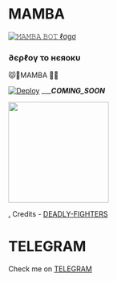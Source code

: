 # MAMBA


[![𝙼𝙰𝙼𝙱𝙰 𝙱𝙾𝚃 ℓσgσ](https://telegra.ph/file/76e47f1f4cf7a5b0e5d1a.jpg)](https://t.me/MAMBA_SUPPORT_GROUP)
<h3> ∂єρℓογ το нєяοκυ </h3>😾🐜MAMBA 🐧🐯

[![Deploy](https://www.herokucdn.com/deploy/button.svg)](https://heroku.com/deploy?template=https://github.com/SUKHPAL443/MAMBA)
__________COMING_SOON_______
<p><a href=https://github.com/SUKHPAL443/MAFIA> <img src="https://img.shields.io/badge/Deploy%20To%20Railway-blueviolet?style=for-the-badge&logo=railway" width="200""/></a></p>

[.](https://heroku.com/deploy)
Credits - [DEADLY-FIGHTERS](https://t.me/DEADLY-FIGHTERS)

# TELEGRAM
Check me on [TELEGRAM](https://t.me/SUKHI_MR_HACKER)

